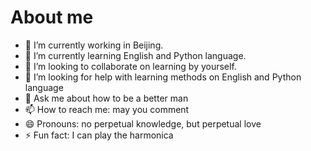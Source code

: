 # About me

- 🔭 I’m currently working in Beijing.
- 🌱 I’m currently learning English and Python language.
- 👯 I’m looking to collaborate on learning by yourself.
- 🤔 I’m looking for help with learning methods on English and Python language
- 💬 Ask me about how to be a better man
- 📫 How to reach me: may you comment 
- 😄 Pronouns: no perpetual knowledge, but perpetual love
- ⚡ Fun fact: I can play the harmonica
<!--
**zhud10/zhud10** is a ✨ _special_ ✨ repository because its `README.md` (this file) appears on your GitHub profile.

Here are some ideas to get you started:

- 🔭 I’m currently working on ...
- 🌱 I’m currently learning ...
- 👯 I’m looking to collaborate on ...
- 🤔 I’m looking for help with ...
- 💬 Ask me about ...
- 📫 How to reach me: ...
- 😄 Pronouns: ...
- ⚡ Fun fact: ...
-->
